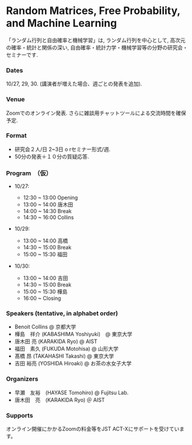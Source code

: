 # Random Matrices, Free Probability, and Machine Learning 
「ランダム行列と自由確率と機械学習」は, ランダム行列を中心として, 高次元の確率・統計と関係の深い, 自由確率・統計力学・機械学習等の分野の研究会・セミナーです.


###  Dates
10/27, 29, 30.  (講演者が増えた場合、週ごとの発表を追加).

### Venue
Zoomでのオンライン発表. さらに雑談用チャットツールによる交流時間を確保予定.

###  Format
- 研究会２人/日 2~3日 o rセミナー形式/週. 
- 50分の発表＋１０分の質疑応答.

###  Program　（仮）
- 10/27:
  - 12:30 ~ 13:00 Opening
  - 13:00 ~ 14:00 唐木田
  - 14:00 ~ 14:30 Break
  - 14:30 ~ 16:00 Collins
 
- 10/29:
  - 13:00 ~ 14:00 高橋
  - 14:30 ~ 15:00 Break
  - 15:00 ~ 15:30 福田

- 10/30:
  - 13:00 ~ 14:00 吉田
  - 14:30 ~ 15:00 Break
  - 15:00 ~ 15:30 樺島
  - 16:00 ~  Closing 



### Speakers (tentative, in alphabet order)
- Benoit Collins @ 京都大学
- 樺島　祥介 (KABASHIMA Yoshiyuki)　@ 東京大学
- 唐木田 亮 (KARAKIDA Ryo) @ AIST
- 福田　素久 (FUKUDA Motohisa) @ 山形大学
- 髙橋 昂 (TAKAHASHI Takashi) @ 東京大学
- 吉田 裕亮 (YOSHIDA Hiroaki) @ お茶の水女子大学

### Organizers
- 早瀬　友裕　(HAYASE Tomohiro)  @ Fujitsu Lab.
- 唐木田　亮　(KARAKIDA Ryo) ＠ AIST

### Supports
 オンライン開催にかかるZoomの料金等をJST ACT-Xにサポートを受けています。
